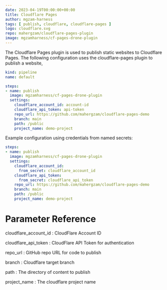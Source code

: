```yaml
---
date: 2023-04-19T00:00:00+00:00
title: Cloudflare Pages
author: mgzam-harness
tags: [ publish, cloudflare, cloudflare-pages ]
logo: cloudflare.svg
repo: mahergzam/cloudflare-pages-plugin
image: mgzamharness/cf-pages-drone-plugin
---
```


The Cloudflare Pages plugin is used to publish static websites to Cloudflare Pages. The following configuration uses the cloudflare-pages plugin to publish a website,

```yaml
kind: pipeline
name: default

steps:
- name: publish  
  image: mgzamharness/cf-pages-drone-plugin
  settings:
    cloudflare_account_id: account-id
    cloudflare_api_token: api-token
    repo_url: https://github.com/mahergzam/cloudflare-pages-demo
    branch: main
    path: /public
    project_name: demo-project
```

Example configuration using credentials from named secrets:

```yaml
steps:
- name: publish  
  image: mgzamharness/cf-pages-drone-plugin
  settings:
    cloudflare_account_id:
      from_secret: cloudflare_account_id
    cloudflare_api_token:
      from_secret: cloudflare_api_token
    repo_url: https://github.com/mahergzam/cloudflare-pages-demo
    branch: main
    path: /public
    project_name: demo-project
```

# Parameter Reference

cloudflare_account_id
: CloudFlare Account ID 

cloudflare_api_token
: CloudFlare API Token for authentication

repo_url
: GitHub repo URL for code to publish

branch
: Cloudflare target branch

path
: The directory of content to publish

project_name
: The cloudflare project name
